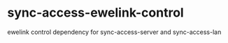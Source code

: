 # sync-access-ewelink-control
ewelink control dependency for sync-access-server and sync-access-lan
